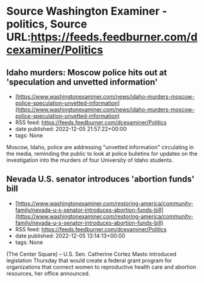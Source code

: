 # Source Washington Examiner - politics, Source URL:https://feeds.feedburner.com/dcexaminer/Politics

## Idaho murders: Moscow police hits out at 'speculation and unvetted information'
 - [https://www.washingtonexaminer.com/news/idaho-murders-moscow-police-speculation-unvetted-information](https://www.washingtonexaminer.com/news/idaho-murders-moscow-police-speculation-unvetted-information)
 - RSS feed: https://feeds.feedburner.com/dcexaminer/Politics
 - date published: 2022-12-05 21:57:22+00:00
 - tags: None

Moscow, Idaho, police are addressing "unvetted information" circulating in the media, reminding the public to look at police bulletins for updates on the investigation into the murders of four University of Idaho students.

## Nevada U.S. senator introduces 'abortion funds' bill
 - [https://www.washingtonexaminer.com/restoring-america/community-family/nevada-u-s-senator-introduces-abortion-funds-bill](https://www.washingtonexaminer.com/restoring-america/community-family/nevada-u-s-senator-introduces-abortion-funds-bill)
 - RSS feed: https://feeds.feedburner.com/dcexaminer/Politics
 - date published: 2022-12-05 13:14:13+00:00
 - tags: None

(The Center Square) – U.S. Sen. Catherine Cortez Masto introduced legislation Thursday that would create a federal grant program for organizations that connect women to reproductive health care and abortion resources, her office announced.
